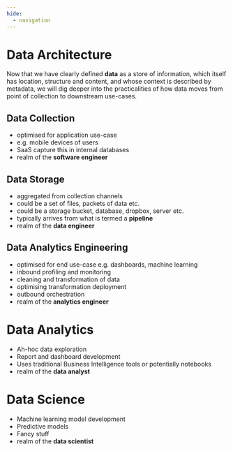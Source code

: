 ```yaml
---
hide:
  - navigation
---
```

# Data Architecture
Now that we have clearly defined **data** as a store of information, which itself has location, structure and content, and whose context is described by metadata, we will dig deeper into the practicalities of how data moves from point of collection to downstream use-cases.

## Data Collection
- optimised for application use-case
- e.g. mobile devices of users
- SaaS capture this in internal databases
- realm of the **software engineer**

## Data Storage
- aggregated from collection channels
- could be a set of files, packets of data etc.
- could be a storage bucket, database, dropbox, server etc.
- typically arrives from what is termed a **pipeline**
- realm of the **data engineer**

## Data Analytics Engineering
- optimised for end use-case e.g. dashboards, machine learning
- inbound profiling and monitoring  
- cleaning and transformation of data
- optimising transformation deployment
- outbound orchestration
- realm of the **analytics engineer**

# Data Analytics
- Ah-hoc data exploration
- Report and dashboard development
- Uses traditional Business Intelligence tools or potentially notebooks
- realm of the **data analyst**

# Data Science
- Machine learning model development
- Predictive models
- Fancy stuff
- realm of the **data scientist**
